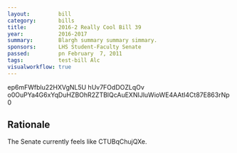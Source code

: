 ```yaml
---
layout:         bill
category:       bills
title:          2016-2 Really Cool Bill 39
year:           2016-2017
summary:        Blargh summary summary simmary.
sponsors:       LHS Student-Faculty Senate
passed:         pn February  7, 2011
tags:           test-bill Alc
visualworkflow: true
---
```



ep6mFWfblu22HXVgNL5U hUv7FOdDOZLqOv o0OuPYa4G6xYqDuHZBOhR2ZTBlQcAuEXNIJluWioWE4AAtI4Ct87E863rNp0 




Rationale
---------
The Senate currently feels like CTUBqChujQXe.
